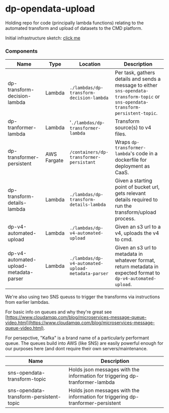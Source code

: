 
# dp-opendata-upload

Holding repo for code (principally lambda functions) relating to the automated transform and upload of datasets to the CMD platform.

Initial infrastructure sketch: [click me](https://github.com/ONS-OpenData/dp-opendata-upload/blob/main/documentation/opendatatransformupload.png)


### Components

| Name | Type | Location | Description |
| ---- | ---- | -------- | ----------- |
| dp-transform-decision-lambda | Lambda | `./lambdas/dp-transform-decision-lambda` | Per task, gathers details and sends a message to either `sns-opendata-transform-topic` or `sns-opendata-transform-persistent-topic`. |
| dp-tranformer-lambda | Lambda | '`./lambdas/dp-transformer-lambda` | Transform source(s) to v4 files. |
| dp-transformer-persistent | AWS Fargate | `/containers/dp-transformer-persistant` | Wraps `dp-transformer-lambda`'s code in a dockerfile for deployment as CaaS. |
| dp-transform-details-lambda | Lambda | `./lambdas/dp-transform-details-lambda` | Given a starting point of  bucket url, gets relevant details required to run the transform/upload process. |
| dp-v4-automated-upload | Lambda | `./lambdas/dp-v4-automated-upload` | Given an s3 url to a v4, uploads the v4 to cmd. |
| dp-v4-automated-upload-metadata-parser | Lambda | `./lambdas/dp-v4-automated-upload-metadata-parser` | Given an s3 url to metadata in whatever format, return metadata in expected format to `dp-v4-automated-upload`. |

We're also using two SNS queuss to trigger the transforms via instructions from earlier lambdas.

For basic info on queues and why they're great see [https://www.cloudamqp.com/blog/microservices-message-queue-video.html](https://www.cloudamqp.com/blog/microservices-message-queue-video.html).

For persepctive, "Kafka" is a brand name of a particularly performant queue. The queues build into AWS (like SNS) are easily powerful enough for our purposes here (and dont require their own servers/maintenance.
 
| Name | Description |
| ---- | ----------- |
| sns-opendata-transform-topic | Holds json messages with the information for triggering dp-tranformer-lambda |
| sns-opendata-transform-persistent-topic | Holds json messages with the information for triggering dp-tranformer-persistent |
